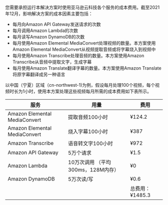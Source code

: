 您需要承担运行本解决方案时使用亚马逊云科技各个服务的成本费用。截至2021年12月，影响解决方案的成本因素主要包括：

- 每月向Amazon API Gateway发送请求的次数
- 每月调用Amazon Lambda的次数
- 每月读写Amazon DynamoDB的次数
- 每月使用Amazon Elemental MediaConvert处理视频的数量。本方案使用Amazon Elemental MediaConvert从视频提取音频或将字幕烧入到视频中
- 每月使用Amazon Transcribe处理音频的数量。本方案使用Amazon Transcribe从音频中提取文字，生成字幕
- 每月使用Amazon Translate翻译字幕的数量。本方案使用Amazon Translate将原字幕翻译成另一种语言

以中国（宁夏）区域（cn-northwest-1)为例，假设每月处理100个视频，每个视频时长为1小时，使用本方案处理这些视频每月所需的成本费用如下表所示。

| 服务 | 用量 | 费用 |
|---|---|---|
| Amazon Elemental MediaConvert | 提取音频100小时 | ¥124.2 |
| Amazon Elemental MediaConvert | 烧入字幕100小时 | ¥387 |
| Amazon Transcribe | 语音转文字100小时 | ¥972 |
| Amazon API Gateway | 5万个请求 | ¥1.5 |
| Amazon Lambda | 10万次调用 （平均300ms，128M内存） | ¥0 |
| Amazon DynamoDB | 5万次读/写 | ¥0.6 |
|  |  | 总费用：¥1485.3 |